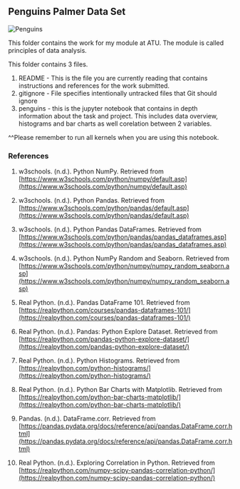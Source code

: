## Penguins Palmer Data Set

![Penguins](https://allisonhorst.github.io/palmerpenguins/reference/figures/lter_penguins.png)


This folder contains the work for my module at ATU. The module is called principles of data analysis.

This folder contains 3 files. 
1. README - This is the file you are currently reading that contains instructions and references for the work submitted.
2. gitignore - File specifies intentionally untracked files that Git should ignore
3. penguins - this is the jupyter notebook that contains in depth information about the task and project. This includes data overview, histograms and bar charts as well corelation between 2 variables.

^^Please remember to run all kernels when you are using this notebook.

### References

1. w3schools. (n.d.). Python NumPy. Retrieved from [https://www.w3schools.com/python/numpy/default.asp](https://www.w3schools.com/python/numpy/default.asp)

2. w3schools. (n.d.). Python Pandas. Retrieved from [https://www.w3schools.com/python/pandas/default.asp](https://www.w3schools.com/python/pandas/default.asp)

3. w3schools. (n.d.). Python Pandas DataFrames. Retrieved from [https://www.w3schools.com/python/pandas/pandas_dataframes.asp](https://www.w3schools.com/python/pandas/pandas_dataframes.asp)

4. w3schools. (n.d.). Python NumPy Random and Seaborn. Retrieved from [https://www.w3schools.com/python/numpy/numpy_random_seaborn.asp](https://www.w3schools.com/python/numpy/numpy_random_seaborn.asp)

5. Real Python. (n.d.). Pandas DataFrame 101. Retrieved from [https://realpython.com/courses/pandas-dataframes-101/](https://realpython.com/courses/pandas-dataframes-101/)

6. Real Python. (n.d.). Pandas: Python Explore Dataset. Retrieved from [https://realpython.com/pandas-python-explore-dataset/](https://realpython.com/pandas-python-explore-dataset/)

7. Real Python. (n.d.). Python Histograms. Retrieved from [https://realpython.com/python-histograms/](https://realpython.com/python-histograms/)

8. Real Python. (n.d.). Python Bar Charts with Matplotlib. Retrieved from [https://realpython.com/python-bar-charts-matplotlib/](https://realpython.com/python-bar-charts-matplotlib/)

9. Pandas. (n.d.). DataFrame.corr. Retrieved from [https://pandas.pydata.org/docs/reference/api/pandas.DataFrame.corr.html](https://pandas.pydata.org/docs/reference/api/pandas.DataFrame.corr.html)

10. Real Python. (n.d.). Exploring Correlation in Python. Retrieved from [https://realpython.com/numpy-scipy-pandas-correlation-python/](https://realpython.com/numpy-scipy-pandas-correlation-python/)

